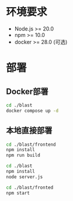 
# 环境要求
- Node.js >= 20.0
- npm >= 10.0
- docker >= 28.0 (可选)

# 部署

## Docker部署
```bash
cd ./blast
docker compose up -d
```
## 本地直接部署
```bash
cd ./blast/frontend
npm install
npm run build

cd ./blast
npm install
node server.js

cd ./blast/fronted
npm start
```